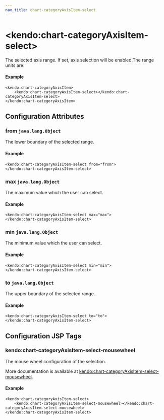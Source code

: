 ```yaml
---
nav_title: chart-categoryAxisItem-select
---
```


# \<kendo:chart-categoryAxisItem-select\>

The selected axis range. If set, axis selection will be enabled.The range units are:

#### Example
    <kendo:chart-categoryAxisItem>
        <kendo:chart-categoryAxisItem-select></kendo:chart-categoryAxisItem-select>
    </kendo:chart-categoryAxisItem>

## Configuration Attributes

### from `java.lang.Object`

The lower boundary of the selected range.

#### Example
    <kendo:chart-categoryAxisItem-select from="from">
    </kendo:chart-categoryAxisItem-select>

### max `java.lang.Object`

The maximum value which the user can select.

#### Example
    <kendo:chart-categoryAxisItem-select max="max">
    </kendo:chart-categoryAxisItem-select>

### min `java.lang.Object`

The minimum value which the user can select.

#### Example
    <kendo:chart-categoryAxisItem-select min="min">
    </kendo:chart-categoryAxisItem-select>

### to `java.lang.Object`

The upper boundary of the selected range.

#### Example
    <kendo:chart-categoryAxisItem-select to="to">
    </kendo:chart-categoryAxisItem-select>


##  Configuration JSP Tags

### kendo:chart-categoryAxisItem-select-mousewheel

The mouse wheel configuration of the selection.

More documentation is available at [kendo:chart-categoryAxisItem-select-mousewheel](/api/wrappers/jsp/chart/categoryaxisitem-select-mousewheel).

#### Example

    <kendo:chart-categoryAxisItem-select>
        <kendo:chart-categoryAxisItem-select-mousewheel></kendo:chart-categoryAxisItem-select-mousewheel>
    </kendo:chart-categoryAxisItem-select>

